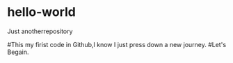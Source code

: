 # hello-world
Just anotherrepository

#This my firist code in Github,I know I just press down a new journey.
#Let's Begain.
